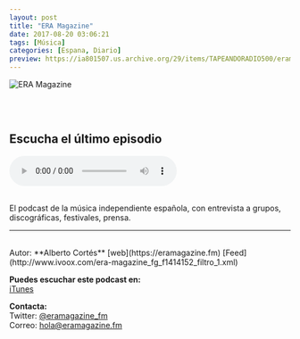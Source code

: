 ```yaml
---
layout: post
title: "ERA Magazine"
date: 2017-08-20 03:06:21
tags: [Música]
categories: [Espana, Diario]
preview: https://ia801507.us.archive.org/29/items/TAPEANDORADIO500/eramagazine300-%20Alberto%20Cortes.jpg
---
```


![ERA Magazine](https://ia801507.us.archive.org/29/items/TAPEANDORADIO500/eramagazine500-%20Alberto%20Cortes.jpg)

<br/>
<br/>

## Escucha el último episodio

<!--reproductor-feed=http://www.ivoox.com/era-magazine_fg_f1414152_filtro_1.xml-->
<!--reproductor-start-->
<audio id="audio" preload="auto" controls="" src="http://www.ivoox.com/171-pet-fennec_mf_23485694_feed_1.mp3"></audio>
<!--reproductor-end-->

<br/>
El podcast de la música independiente española, con entrevista a grupos, discográficas, festivales, prensa.

_ _ _ 

<br>
Autor: **Alberto Cortés**  
[web](https://eramagazine.fm)  
[Feed](http://www.ivoox.com/era-magazine_fg_f1414152_filtro_1.xml)  


**Puedes escuchar este podcast en:**  
[iTunes](https://itunes.apple.com/es/podcast/era-magazine/id1215875894?l=en&mt=2&ls=1#episodeGuid=https%3A%2F%2Feramagazine.fm%2F%3Fp%3D1356)  

**Contacta:**  
Twitter: [@eramagazine_fm](https://twitter.com/eramagazine_fm)  
Correo: [hola@eramagazine.fm](mailto:hola@eramagazine.fm)  

